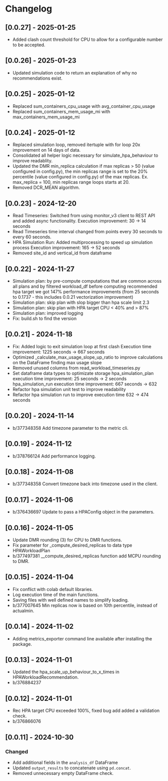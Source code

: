 # Changelog

## [0.0.27] -  2025-01-25

-   Added clash count threshold for CPU to allow for a configurable number to be
    accepted.

## [0.0.26] -  2025-01-23

-   Updated simulation code to return an explanation of why no recommendations
    exist.

## [0.0.25] -  2025-01-12

-   Replaced sum_containers_cpu_usage with avg_container_cpu_usage
-   Replaced sum_containers_mem_usage_mi with max_containers_mem_usage_mi

## [0.0.24] -  2025-01-12

-   Replaced simulation loop, removed itertuple with for loop 20x improvement on
    14 days of data.
-   Consolidated all helper logic necessary for simulate_hpa_behaviour to
    improve readablity.
-   Updated the DMR min_replica calculation if max replicas > 50 (value
    configured in config.py), the min replicas range is set to the
    20% percentile (value configured in config.py) of the max replicas.
    Ex. max_replica = 100, min replicas range loops starts at 20.
-   Removed DCR_MEAN algorithm.

## [0.0.23] -  2024-12-20

-   Read Timeseries: Switched from using monitor_v3 client to REST API
    and added async functionality. Execution improvement: 30 -> 14 seconds
-   Read Timeseries time interval changed from points every 30 seconds to every
    60 seconds.
-   HPA Simulation Run: Added multiprocessing to speed up simulation process
    Execution improvement: 165 -> 52 seconds
-   Removed site_id and vertical_id from dataframe

## [0.0.22] -  2024-11-27

-   Simulation plan: by pre-compute computations that are common across
    all plans and by filtered workload_df before computing recommended
    hpa target we got 147% performance improvements (from 25 seconds
    to 0.1737 - this includes 0.0.21 vectorization improvement)
-   Simulation plan: skip plan with slop bigger than hpa scale limit 2.3
-   Simulation plan: skip plan with HPA target CPU < 40% and > 87%
-   Simulation plan: improved logging
-   Fix: build.sh to find the version

## [0.0.21] -  2024-11-18

-   Fix: Added logic to exit simulation loop at first clash
    Execution time improvement: 1225 seconds -> 667 seconds
-   Optimized _calculate_max_usage_slope_up_ratio to improve calculations
    on the DataFrame finding max usage slope
-   Removed unused columns from read_workload_timeseries.py
-   Set dataframe data types to optimizate storage
    hpa_simulation_plan execution time improvement: 25 seconds -> 2 seconds
    hpa_simulation_run execution time improvement: 667 seconds -> 632
-   Refactor hpa simulation unit test to improve readability
-   Refactor hpa simulation run to improve execution time 632 -> 474 seconds

## [0.0.20] -  2024-11-14

-   b/377348358 Add timezone parameter to the metric cli.

## [0.0.19] -  2024-11-12

-   b/378766124 Add performance logging.

## [0.0.18] -  2024-11-08

-   b/377348358 Convert timezone back into timezone used in the client.

## [0.0.17] -  2024-11-06

-   b/376436697 Update to pass a HPAConfig object in the parameters.

## [0.0.16] -  2024-11-05

-   Update DMR rounding (3) for CPU to DMR functions.
-   Fix parameter for _compute_desired_replicas to data type HPAWorkloadPlan
-   b/377497381 __compute_desired_replicas function add MCPU rounding to DMR.

## [0.0.15] -  2024-11-04

-   Fix conflict with colab default libraries.
-   Log execution time of the main functions.
-   Saving files with well defined names to simplify loading.
-   b/377007645 Min replicas now is based on 10th percentile, instead of actualmin.

## [0.0.14] -  2024-11-02

-   Adding metrics_exporter command line available after installing the package.

## [0.0.13] -  2024-11-01

-   Updated the hpa_scale_up_behaviour_to_x_times in HPAWorkloadRecommendation.
-   b/376884237

## [0.0.12] - 2024-11-01

-   Rec HPA target CPU exceeded 100%, fixed bug add added a validation check.
-   b/376866076

## [0.0.11] - 2024-10-30

### Changed

-   Add additional fields in the `analysis_df` DataFrame
-   Updated `output_results` to concatenate using `pd.concat`.
-   Removed unnecessary empty DataFrame check.
